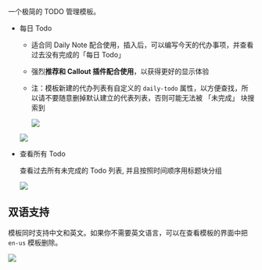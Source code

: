 一个极简的 TODO 管理模板。

- 每日 Todo

  - 适合同 Daily Note 配合使用，插入后，可以编写今天的代办事项，并查看过去没有完成的「每日 Todo」
  - 强烈**推荐和 Callout 插件配合使用**，以获得更好的显示体验
  - 注：模板新建的代办列表有自定义的 `daily-todo` 属性，以方便查找，所以请不要随意删掉默认建立的代表列表，否则可能无法被 「未完成」 块搜索到

    ![](asset/zh/Attr.png)

  ![](asset/zh/Daily.png)


- 查看所有 Todo

  查看过去所有未完成的 Todo 列表, 并且按照时间顺序用标题块分组

  ![](asset/zh/ShowAll.png)


## 双语支持

模板同时支持中文和英文。如果你不需要英文语言，可以在查看模板的界面中把 `en-us` 模板删除。

![](asset/zh/Del.png)
